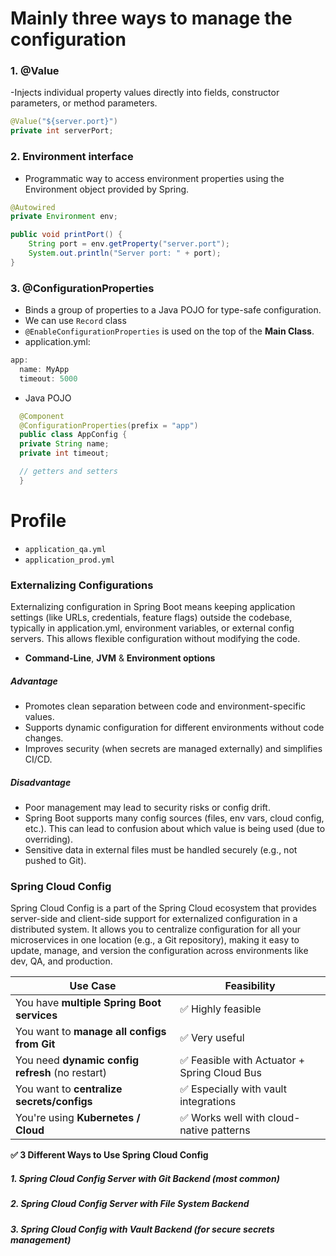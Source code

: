 # Mainly three ways to manage the configuration

### 1. @Value
-Injects individual property values directly into fields, constructor parameters, or method parameters.
```java
@Value("${server.port}")
private int serverPort;

```
### 2. Environment interface
- Programmatic way to access environment properties using the Environment object provided by Spring.
```java
@Autowired
private Environment env;

public void printPort() {
    String port = env.getProperty("server.port");
    System.out.println("Server port: " + port);
}
```
### 3. @ConfigurationProperties
- Binds a group of properties to a Java POJO for type-safe configuration.
- We can use `Record` class
- `@EnableConfigurationProperties` is used on the top of the **Main Class**.
- application.yml:
```java
app:
  name: MyApp
  timeout: 5000
```

- Java POJO
```java
  @Component
  @ConfigurationProperties(prefix = "app")
  public class AppConfig {
  private String name;
  private int timeout;

  // getters and setters
  }
```

# Profile
- `application_qa.yml`
- `application_prod.yml`
###  Externalizing Configurations
Externalizing configuration in Spring Boot means keeping application settings (like URLs, credentials, 
feature flags) outside the codebase, typically in application.yml, environment variables, or external 
config servers. This allows flexible configuration without modifying the code.
- **Command-Line**, **JVM** & **Environment options**

##### Advantage
- Promotes clean separation between code and environment-specific values.
- Supports dynamic configuration for different environments without code changes.
- Improves security (when secrets are managed externally) and simplifies CI/CD.

##### Disadvantage
- Poor management may lead to security risks or config drift.
- Spring Boot supports many config sources (files, env vars, cloud config, etc.). This can lead to confusion about which value is being used (due to overriding).
- Sensitive data in external files must be handled securely (e.g., not pushed to Git).

### Spring Cloud Config
Spring Cloud Config is a part of the Spring Cloud ecosystem that provides server-side and client-side 
support for externalized configuration in a distributed system. It allows you to centralize configuration 
for all your microservices in one location (e.g., a Git repository), making it easy to update, manage, 
and version the configuration across environments like dev, QA, and production.

| Use Case                                         | Feasibility                                 |
| ------------------------------------------------ | ------------------------------------------- |
| You have **multiple Spring Boot services**       | ✅ Highly feasible                           |
| You want to **manage all configs from Git**      | ✅ Very useful                               |
| You need **dynamic config refresh** (no restart) | ✅ Feasible with Actuator + Spring Cloud Bus |
| You want to **centralize secrets/configs**       | ✅ Especially with vault integrations        |
| You're using **Kubernetes / Cloud**              | ✅ Works well with cloud-native patterns     |


**✅ 3 Different Ways to Use Spring Cloud Config**
##### 1. Spring Cloud Config Server with Git Backend (most common)
##### 2. Spring Cloud Config Server with File System Backend
##### 3. Spring Cloud Config with Vault Backend (for secure secrets management)















